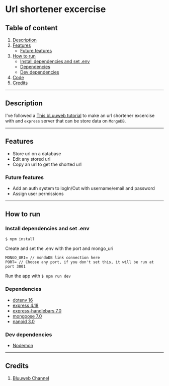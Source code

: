 # Url shortener excercise

## Table of content
1. [Description](#description)
2. [Features](#features)
    * [Future features](#future-features)
3. [How to run](#how-to-run)
    * [Install dependencies and set .env](#Install-dependencies-and-set-.env)
    * [Dependencies](#dependencies)
    * [Dev dependencies](#dev-dependencies)
4. [Code](#code)
5. [Credits](#credits)

***

## Description

I've followed a [This bLuuweb tutorial](https://www.youtube.com/watch?v=xkHyM-K3Cd8&t=9847s&ab_channel=Bluuweb) to make an
url shortener excercise with and `express` server that can be store data on `MongoDB`.

***

## Features

- Store url on a database
- Edit any stored url
- Copy an url to get the shorted url

### Future features

- Add an auth system to logIn/Out with username/email and password
- Assign user permissions

***

## How to run

### Install dependencies and set .env

```sh
$ npm install
```

Create and set the .env with the port and mongo_uri

```
MONGO_URI= // mondoDB link connection here
PORT= // Choose any port, if you don't set this, it will be run at port 3001
```

Run the app with ```$ npm run dev```

### Dependencies

- [dotenv 16](https://www.npmjs.com/package/dotenv)
- [express 4.18](https://expressjs.com/es/)
- [express-handlebars 7.0](https://www.npmjs.com/package/express-handlebars)
- [mongoose 7.0](https://mongoosejs.com/)
- [nanoid 3.0](https://www.npmjs.com/package/nanoid)

### Dev dependencies

- [Nodemon](https://www.npmjs.com/package/nodemon)

***

## Credits
1.  [Bluuweb Channel](https://www.youtube.com/channel/UCH7IANkyEcsVW_y1IlpkamQ)

